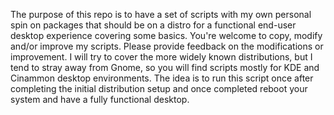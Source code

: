 The purpose of this repo is to have a set of scripts with my own personal spin on packages that should be on a distro for a functional end-user desktop experience covering some basics.
You're welcome to copy, modify and/or improve my scripts. Please provide feedback on the modifications or improvement.
I will try to cover the more widely known distributions, but I tend to stray away from Gnome, so you will find scripts mostly for KDE and Cinammon desktop environments.
The idea is to run this script once after completing the initial distribution setup and once completed reboot your system and have a fully functional desktop.
